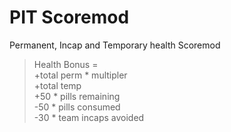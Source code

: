 # PIT Scoremod
Permanent, Incap and Temporary health Scoremod
>Health Bonus =   
+total perm * multipler  
+total temp   
+50 * pills remaining  
-50 * pills consumed  
-30 * team incaps avoided  

